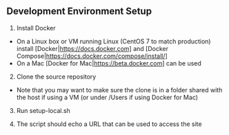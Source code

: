 Development Environment Setup
-----------------------------

1. Install Docker
  - On a Linux box or VM running Linux (CentOS 7 to match production) install [Docker|https://docs.docker.com] and [Docker Compose|https://docs.docker.com/compose/install/]
  - On a Mac [Docker for Mac|https://beta.docker.com] can be used

2. Clone the source repository
  - Note that you may want to make sure the clone is in a folder shared with the host if using a VM (or under /Users if using Docker for Mac)

3. Run setup-local.sh

4. The script should echo a URL that can be used to access the site
